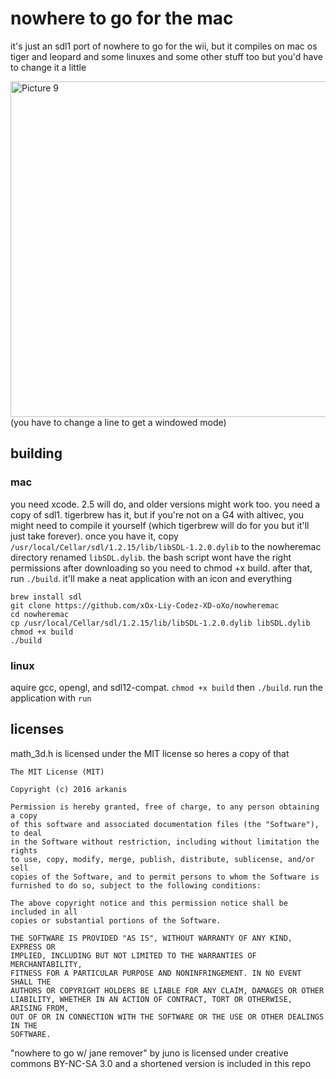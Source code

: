 # nowhere to go for the mac
it's just an sdl1 port of nowhere to go for the wii, but it compiles on mac os tiger and leopard and some linuxes and some other stuff too but you'd have to change it a little

<img width="1034" height="537" alt="Picture 9" src="https://github.com/user-attachments/assets/9d868b7d-bf5b-4465-aa00-cb0199df797d" />
(you have to change a line to get a windowed mode)

## building
### mac
you need xcode. 2.5 will do, and older versions might work too. you need a copy of sdl1. tigerbrew has it, but if you're not on a G4 with altivec, you might need to compile it yourself (which tigerbrew will do for you but it'll just take forever). once you have it, copy `/usr/local/Cellar/sdl/1.2.15/lib/libSDL-1.2.0.dylib` to the nowheremac directory renamed `libSDL.dylib`. the bash script wont have the right permissions after downloading so you need to chmod +x build. after that, run `./build`. it'll make a neat application with an icon and everything 
```
brew install sdl
git clone https://github.com/xOx-Liy-Codez-XD-oXo/nowheremac
cd nowheremac
cp /usr/local/Cellar/sdl/1.2.15/lib/libSDL-1.2.0.dylib libSDL.dylib
chmod +x build
./build
```
### linux
aquire gcc, opengl, and sdl12-compat. `chmod +x build` then `./build`. run the application with `run`
## licenses
math_3d.h is licensed under the MIT license so heres a copy of that

```
The MIT License (MIT)

Copyright (c) 2016 arkanis

Permission is hereby granted, free of charge, to any person obtaining a copy
of this software and associated documentation files (the "Software"), to deal
in the Software without restriction, including without limitation the rights
to use, copy, modify, merge, publish, distribute, sublicense, and/or sell
copies of the Software, and to permit persons to whom the Software is
furnished to do so, subject to the following conditions:

The above copyright notice and this permission notice shall be included in all
copies or substantial portions of the Software.

THE SOFTWARE IS PROVIDED "AS IS", WITHOUT WARRANTY OF ANY KIND, EXPRESS OR
IMPLIED, INCLUDING BUT NOT LIMITED TO THE WARRANTIES OF MERCHANTABILITY,
FITNESS FOR A PARTICULAR PURPOSE AND NONINFRINGEMENT. IN NO EVENT SHALL THE
AUTHORS OR COPYRIGHT HOLDERS BE LIABLE FOR ANY CLAIM, DAMAGES OR OTHER
LIABILITY, WHETHER IN AN ACTION OF CONTRACT, TORT OR OTHERWISE, ARISING FROM,
OUT OF OR IN CONNECTION WITH THE SOFTWARE OR THE USE OR OTHER DEALINGS IN THE
SOFTWARE.
```
"nowhere to go w/ jane remover" by juno is licensed under creative commons BY-NC-SA 3.0 and a shortened version is included in this repo
